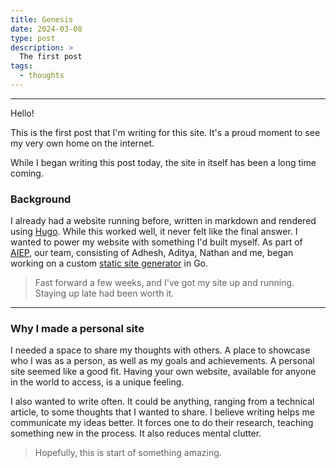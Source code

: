```yaml
---
title: Genesis
date: 2024-03-08
type: post
description: >
  The first post
tags:
  - thoughts
---
```


---

Hello!

This is the first post that I'm writing for this site. It's a proud moment to see my very own home on the internet.

While I began writing this post today, the site in itself has been a long time coming.

### Background

I already had a website running before, written in markdown and rendered using [Hugo](https://gohugo.io). While this worked well, it never felt like the final answer. I wanted to power my website with something I'd built myself.
As part of [AIEP](https://acmpesuecc.github.io/aiep), our team, consisting of Adhesh, Aditya, Nathan and me, began working on a custom [static site generator](https://github.com/acmpesuecc/anna) in Go.

> Fast forward a few weeks, and I've got my site up and running. Staying up late had been worth it.

---

### Why I made a personal site

I needed a space to share my thoughts with others. A place to showcase who I was as a person, as well as my goals and achievements.
A personal site seemed like a good fit.
Having your own website, available for anyone in the world to access, is a unique feeling.

I also wanted to write often. It could be anything, ranging from a technical article, to some thoughts that I wanted to share.
I believe writing helps me communicate my ideas better. It forces one to do their research, teaching something new in the process. It also reduces mental clutter.

> Hopefully, this is start of something amazing.
